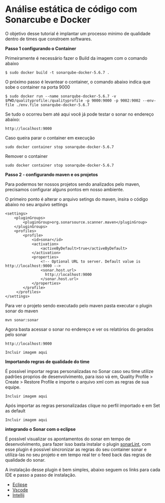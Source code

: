 # Análise estática de código com Sonarcube e Docker 

O objetivo desse tutorial é implantar um processo minimo de qualidade dentro de times que constroem softwares.


 **Passo 1 configurando o Container**
 
Primeiramente é necessário fazer o Build da imagem com o comando abaixo

```
$ sudo docker build -t sonarqube-docker-5.6.7 .
```

O próximo passo é levantear o container, o comando abaixo indica que sobe o container na porta 9000
```
$ sudo docker run --name sonarqube-docker-5.6.7 -v $PWD/qualityprofile:/qualityprofile -p 9000:9000 -p 9002:9002 --env-file ./env.file sonarqube-docker-5.6.7
```

Se tudo o ocorreu bem até aqui você já pode testar o sonar no endereço abaixo:

    http://localhost:9000

Caso queira parar o container em execução

```
sudo docker container stop sonarqube-docker-5.6.7
```

Remover o container

```
sudo docker container stop sonarqube-docker-5.6.7
```

**Passo 2 - configurando maven e os projetos** 

Para podermos ter nossos projetos sendo analizados pelo maven, precisamos configurar alguns pontos em nosso ambiente.

O primeiro ponto é alterar o arquivo setings do maven, insira o código abaixo no seu arquivo settings

```
<settings>
    <pluginGroups>
        <pluginGroup>org.sonarsource.scanner.maven</pluginGroup>
    </pluginGroups>
    <profiles>
        <profile>
            <id>sonar</id>
            <activation>
                <activeByDefault>true</activeByDefault>
            </activation>
            <properties>
                <!-- Optional URL to server. Default value is http://localhost:9000 -->
                <sonar.host.url>
                  http://localhost:9000
                </sonar.host.url>
            </properties>
        </profile>
     </profiles>
</settings>

```
Para ver o projeto sendo executado pelo maven pasta executar o plugin sonar do maven

```
mvn sonar:sonar
```

Agora basta acessar o sonar no endereço e ver os relatórios do gerados pelo sonar 

```
http://localhost:9000
```

```
Incluir imagem aqui
```

**Importando regras de qualidade do time**

É possível importar regras personalizadas no Sonar caso seu time utilize padrões proprios de desenvolvimento, para isso vá em,  Quality Profile > Create > Restore Profile e importe o arquivo xml com as regras de sua equipe.

```
Incluir imagem aqui
```
Após importar as regras personalizadas clique no perfil importado e em Set as default
```
Incluir imagem aqui
```

**integrando o Sonar com o eclipse**

É possível visualizar os apontamentos do sonar em tempo de desenvolvimento, para fazer isso basta instalar o plugin [sonarLint](http://www.sonarlint.org/), com esse plugin é possível sincronizar as regras do seu container sonar e utiliza-las no seu projeto e em tempo real ter o feed back das regras de qualidade do sonar.

A instalação desse plugin é bem simples, abaixo seguem os links para cada IDE e passo a passo de instalação.

 -  [Eclipse](http://www.sonarlint.org/eclipse/index.html)
 - [Vscode](https://code.visualstudio.com/)
 - [Intellij](http://www.sonarlint.org/intellij/index.html)

